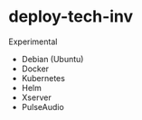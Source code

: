 # deploy-tech-inv
Experimental

* Debian (Ubuntu)
* Docker
* Kubernetes
* Helm
* Xserver
* PulseAudio
